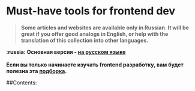 # Must-have tools for frontend dev
> **Some articles and websites are available only in Russian. It will be great if you offer good analogs in English,
> or help with the translation of this collection into other languages.**

**:russia: Основная версия - [на русском языке](translations/russian.md)**<br><br>
**Если вы только начинаете изучать  frontend разработку, вам будет полезна эта [подборка](translations/learn_russian.md).**

##Contents: